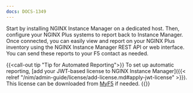```yaml
---
docs: DOCS-1349
---
```


Start by installing NGINX Instance Manager on a dedicated host. Then, configure your NGINX Plus systems to report back to Instance Manager. Once connected, you can easily view and report on your NGINX Plus inventory using the NGINX Instance Manager REST API or web interface. You can send these reports to your F5 contact as needed.


{{<call-out tip "Tip for Automated Reporting">}}
To set up automatic reporting, [add your JWT-based license to NGINX Instance Manager]({{< relref "/nim/admin-guide/license/add-license.md#apply-jwt-license" >}}). This license can be downloaded from [MyF5](https://account.f5.com/myf5) if needed.
{{</call-out>}}
